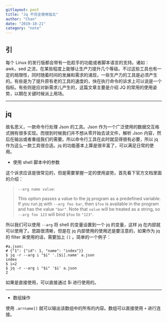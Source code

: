 ```yaml
---
gitlayout: post
title: "Jq 不完全使用指北"
author: "Chan"
date: "2019-10-21"
category: "note"
---
```


## 引

每个 Linux 的发行版都会带有一批趁手的功能或者脚本语言的支持。诸如：awk，sed 之流，在某些程度上能够让生产力提升几个等级。不过这些工具也有一定的局限性，同时随着时间的发展和需求的涌现，一些生产力的工具是必须产生的。有些是为了提升原有老的工具的速度的，快在执行命令的诉求上可以说是一个指标。有些则是应对新需求儿产生的，这篇文章主要是介绍 JQ 的常用的使用姿势，以期在关键时候派上用场。

---

## jq

故名思义，一款命令行处理 Json 的工具。Json 作为一个广泛使用的数据交互格式拥有很多实现。而很到时候我们并不想从零开始去读文件，解析 Json 内容，然后在输出或者重组我们的需要。所以命令行工具在此时就显得很有必要，所以 jq 作为这么一款工具很合适。jq 的功能基本上算是很丰富了，可以满足日常的使用。

+ 使用 shell 脚本中的参数

这个诉求应该是很常见的，但是需要掌握一定的使用姿势。首先看下官方文档里面的介绍：

> `--arg name value`:
>
> This option passes a value to the jq program as a predefined variable. If you run jq with `--arg foo bar`, then `$foo` is available in the program and has the value `"bar"`. Note that `value` will be treated as a string, so `--arg foo 123` will bind `$foo` to `"123"`.

所以我们可以使用 `--arg`  将 shell 的变量设置到一个 jq 的变量，这样 jq 在内部就可以使用了。思路很清晰，但是在 jq 内部使用的使用还是要注意的，如果作为 jq 的 filter 来使用的话，需要加上 `[]` 。简单的一个例子：

```shell
#a.json:
# {"1": {"id": 1, "name": "index"}}
$ jq -r --arg i "$i" '.[$i].name' a.json
index
$ i=2
$ jq -r --arg i "$i" '$i' a.json
2
```

如果是直接使用，可以直接通过 $i 进行使用的。

---

+ 数组操作

使用 `.arrname[]`  就可以输出该数组中的所有的内容。数组可以直接使用 `+` 进行连接。